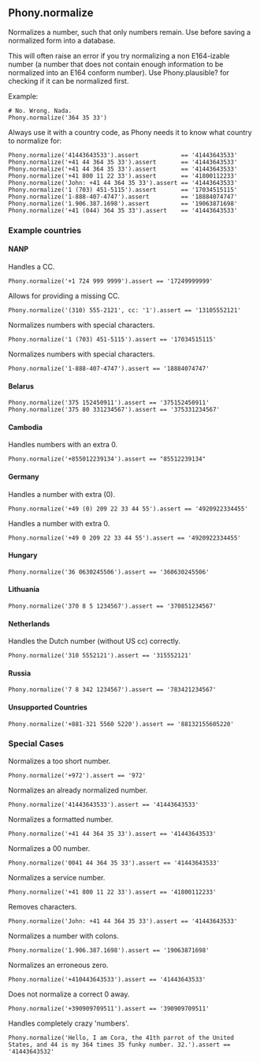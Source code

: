 ## Phony.normalize

Normalizes a number, such that only numbers remain.
Use before saving a normalized form into a database.

This will often raise an error if you try normalizing a non E164-izable number (a number that does not contain enough information to be normalized into an E164 conform number). Use Phony.plausible? for checking if it can be normalized first.

Example:

    # No. Wrong. Nada.
    Phony.normalize('364 35 33')

Always use it with a country code, as Phony needs it to know what country to normalize for:

    Phony.normalize('41443643533').assert            == '41443643533'
    Phony.normalize('+41 44 364 35 33').assert       == '41443643533'
    Phony.normalize('+41 44 364 35 33').assert       == '41443643533'
    Phony.normalize('+41 800 11 22 33').assert       == '41800112233'
    Phony.normalize('John: +41 44 364 35 33').assert == '41443643533'
    Phony.normalize('1 (703) 451-5115').assert       == '17034515115'
    Phony.normalize('1-888-407-4747').assert         == '18884074747'
    Phony.normalize('1.906.387.1698').assert         == '19063871698'
    Phony.normalize('+41 (044) 364 35 33').assert    == '41443643533'

### Example countries

#### NANP

Handles a CC.

    Phony.normalize('+1 724 999 9999').assert == '17249999999'

Allows for providing a missing CC.
    
    Phony.normalize('(310) 555-2121', cc: '1').assert == '13105552121'
    
Normalizes numbers with special characters.

    Phony.normalize('1 (703) 451-5115').assert == '17034515115'

Normalizes numbers with special characters.

    Phony.normalize('1-888-407-4747').assert == '18884074747'

#### Belarus

    Phony.normalize('375 152450911').assert == '375152450911'
    Phony.normalize('375 80 331234567').assert == '375331234567'

#### Cambodia

Handles numbers with an extra 0.

    Phony.normalize('+855012239134').assert == "85512239134"

#### Germany

Handles a number with extra (0).

    Phony.normalize('+49 (0) 209 22 33 44 55').assert == '4920922334455'

Handles a number with extra 0.

    Phony.normalize('+49 0 209 22 33 44 55').assert == '4920922334455'

#### Hungary

    Phony.normalize('36 0630245506').assert == '360630245506'

#### Lithuania

    Phony.normalize('370 8 5 1234567').assert == '370851234567'

#### Netherlands

Handles the Dutch number (without US cc) correctly.

    Phony.normalize('310 5552121').assert == '315552121'

#### Russia

    Phony.normalize('7 8 342 1234567').assert == '783421234567'

#### Unsupported Countries

    Phony.normalize('+881-321 5560 5220').assert == '88132155605220'
    
### Special Cases 

Normalizes a too short number.

    Phony.normalize('+972').assert == '972'

Normalizes an already normalized number.

    Phony.normalize('41443643533').assert == '41443643533'
    
Normalizes a formatted number.

    Phony.normalize('+41 44 364 35 33').assert == '41443643533'

Normalizes a 00 number.

    Phony.normalize('0041 44 364 35 33').assert == '41443643533'

Normalizes a service number.

    Phony.normalize('+41 800 11 22 33').assert == '41800112233'

Removes characters.

    Phony.normalize('John: +41 44 364 35 33').assert == '41443643533'
    
Normalizes a number with colons.

    Phony.normalize('1.906.387.1698').assert == '19063871698'

Normalizes an erroneous zero.

    Phony.normalize('+410443643533').assert == '41443643533'

Does not normalize a correct 0 away.

    Phony.normalize('+390909709511').assert == '390909709511'

Handles completely crazy 'numbers'.

    Phony.normalize('Hello, I am Cora, the 41th parrot of the United States, and 44 is my 364 times 35 funky number. 32.').assert == '41443643532'